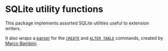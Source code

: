 # SQLite utility functions 

This package implements assorted SQLite utilities
useful to extension writers.

It also wraps a [parser](https://github.com/marcobambini/sqlite-createtable-parser)
for the [`CREATE`](https://sqlite.org/lang_createtable.html) and
[`ALTER TABLE`](https://sqlite.org/lang_altertable.html) commands,
created by [Marco Bambini](https://github.com/marcobambini).